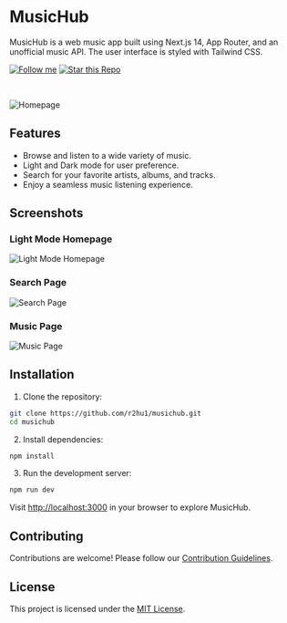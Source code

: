 # MusicHub

MusicHub is a web music app built using Next.js 14, App Router, and an unofficial music API. The user interface is styled with Tailwind CSS.

[![Follow me](https://img.shields.io/github/followers/r2hu1?style=social)](https://github.com/r2hu1)
[![Star this Repo](https://img.shields.io/github/stars/r2hu1/musichub?style=social)](https://github.com/r2hu1/musichub)

<br/>

![Homepage](https://i.postimg.cc/SsHpgjGS/Screenshot-2024-01-25-135641.png)

## Features

- Browse and listen to a wide variety of music.  
- Light and Dark mode for user preference.
- Search for your favorite artists, albums, and tracks.
- Enjoy a seamless music listening experience.

## Screenshots

### Light Mode Homepage
![Light Mode Homepage](https://i.postimg.cc/qMVTnhRQ/Screenshot-2024-01-25-135653.png)

### Search Page
![Search Page](https://i.postimg.cc/NGrt57g5/Screenshot-2024-01-25-135715.png)

### Music Page
![Music Page](https://i.postimg.cc/vZ7tQ5W6/image.png)

## Installation

1. Clone the repository:

```bash
git clone https://github.com/r2hu1/musichub.git
cd musichub
```

2. Install dependencies:

```bash
npm install
```

3. Run the development server:

```bash
npm run dev
```

Visit [http://localhost:3000](http://localhost:3000) in your browser to explore MusicHub.

## Contributing

Contributions are welcome! Please follow our [Contribution Guidelines](CONTRIBUTING.md).

## License

This project is licensed under the [MIT License](LICENSE).
